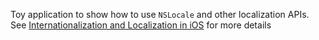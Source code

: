 Toy application to show how to use `NSLocale` and other localization APIs. See [Internationalization and Localization in iOS](http://volonbolon.net/post/10170809077/internationalization-and-localization-in-ios) for more details
